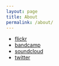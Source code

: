 ```yaml
---
layout: page
title: About
permalink: /about/
---
```

- [flickr](https://www.flickr.com/photos/141842671@N03)
- [bandcamp](https://bandcamp.com/dnsglk)
- [soundcloud](https://soundcloud.com/dnsglk)
- [twitter](https://twitter.com/dnsglk)
